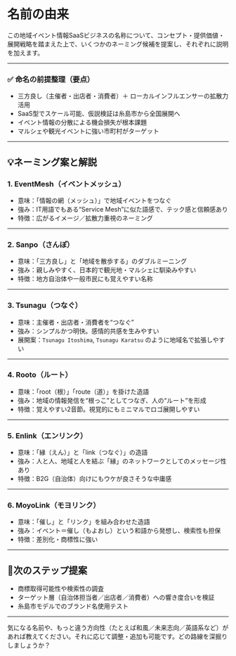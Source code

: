 # 名前の由来
この地域イベント情報SaaSビジネスの名称について、コンセプト・提供価値・展開戦略を踏まえた上で、いくつかのネーミング候補を提案し、それぞれに説明を加えます。

---

### ✅ 命名の前提整理（要点）

- 三方良し（主催者・出店者・消費者）＋ ローカルインフルエンサーの拡散力活用
- SaaS型でスケール可能、仮説検証は糸島市から全国展開へ
- イベント情報の分散による機会損失が根本課題
- マルシェや観光イベントに強い市町村がターゲット

---

## 💡ネーミング案と解説

### 1. EventMesh（イベントメッシュ）
- 意味：「情報の網（メッシュ）」で地域イベントをつなぐ
- 強み：IT用語でもある“Service Mesh”に似た語感で、テック感と信頼感あり
- 特徴：広がるイメージ／拡散力重視のネーミング

---

### 2. Sanpo（さんぽ）
- 意味：「三方良し」と「地域を散歩する」のダブルミーニング
- 強み：親しみやすく、日本的で観光地・マルシェに馴染みやすい
- 特徴：地方自治体や一般市民にも覚えやすい名称

---

### 3. Tsunagu（つなぐ）
- 意味：主催者・出店者・消費者を“つなぐ”
- 強み：シンプルかつ明快。感情的共感を生みやすい
- 展開案：`Tsunagu Itoshima`, `Tsunagu Karatsu` のように地域名で拡張しやすい

---

### 4. Rooto（ルート）
- 意味：「root（根）」「route（道）」を掛けた造語
- 強み：地域の情報発信を“根っこ”としてつなぎ、人の“ルート”を形成
- 特徴：覚えやすい2音節。視覚的にもミニマルでロゴ展開しやすい

---

### 5. Enlink（エンリンク）
- 意味：「縁（えん）」と「link（つなぐ）」の造語
- 強み：人と人、地域と人を結ぶ「縁」のネットワークとしてのメッセージ性あり
- 特徴：B2G（自治体）向けにもウケが良さそうな中庸感

---

### 6. MoyoLink（モヨリンク）
- 意味：「催し」と「リンク」を組み合わせた造語
- 強み：イベント＝催し（もよおし）という和語から発想し、検索性も担保
- 特徴：差別化・商標性に強い

---

## 🔄次のステップ提案
- 商標取得可能性や検索性の調査
- ターゲット層（自治体担当者／出店者／消費者）への響き度合いを検証
- 糸島市モデルでのブランド名使用テスト

---

気になる名前や、もっと違う方向性（たとえば和風／未来志向／英語系など）があれば教えてください。それに応じて調整・追加も可能です。どの路線を深掘りしましょうか？